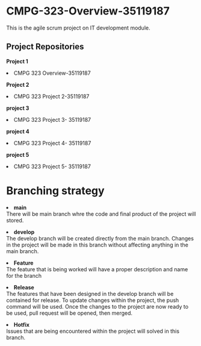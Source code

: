 # CMPG-323-Overview-35119187
This is the agile scrum project on IT development module.

## Project Repositories

<b> Project 1 </b>
<li> CMPG 323 Overview-35119187 </li>

<b> Project 2 </b> 
<li> CMPG 323 Project 2-35119187 </li>

<b> project 3 </b>
<li> CMPG 323 Project 3- 35119187 </li>

<b> project 4 </b>
<li> CMPG 323 Project 4- 35119187 </li>

<b> project 5 </b>
<li> CMPG 323 Project 5- 35119187 </li>

# Branching strategy

<b><li>main</b></li>
There will be main branch whre the code and final product of the project will stored.

<b><li>develop</b></li>
The develop branch will be created directly from the main branch. 
Changes in the project will be made in this branch without affecting anything in the main branch.
 
<b><li>Feature</b></li>
The feature that is being worked will have a proper description and name for the branch

<b><li>Release</b></li>
The features that have been designed in the develop branch will be contained for release.
To update changes within the project, the push command will be used.
Once the changes to the project are now ready to be used, pull request will be opened, then merged.

<b><li>Hotfix</b></li>
Issues that are being encountered within the project will solved in this branch.
